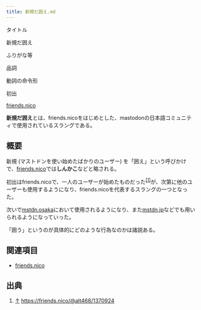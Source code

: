 ```yaml
---
title: 新規だ囲え.md
---
```

<div>

タイトル

</div>

新規だ囲え

ふりがな等

品詞

動詞の命令形

初出

[friends.nico](/Friends.nico "Friends.nico")

  
**新規だ囲え**とは、friends.nicoをはじめとした、mastodonの日本語コミュニティで使用されているスラングである。

## 概要

新規 (マストドンを使い始めたばかりのユーザー) を「囲え」という呼びかけで、[friends.nico](/Friends.nico "Friends.nico")では**しんかこ**などと略される。

初出はfriends.nicoで、一人のユーザーが始めたものだった<sup>[\[1\]](#cite_note-1)</sup>が、次第に他のユーザーも使用するようになり、friends.nicoを代表するスラングの一つとなった。

次いで[mstdn.osaka](/Mstdn.osaka "Mstdn.osaka")において使用されるようになり、また[mstdn.jp](/Mstdn.jp "Mstdn.jp")などでも用いられるようになっていった。

「囲う」というのが具体的にどのような行為なのかは諸説ある。

## 関連項目

-   [friends.nico](/Friends.nico "Friends.nico")

## 出典

<div>

1.  [↑](#cite_ref-1) <a href="https://friends.nico/@alt468/1370924" rel="nofollow">https://friends.nico/@alt468/1370924</a>

</div>
